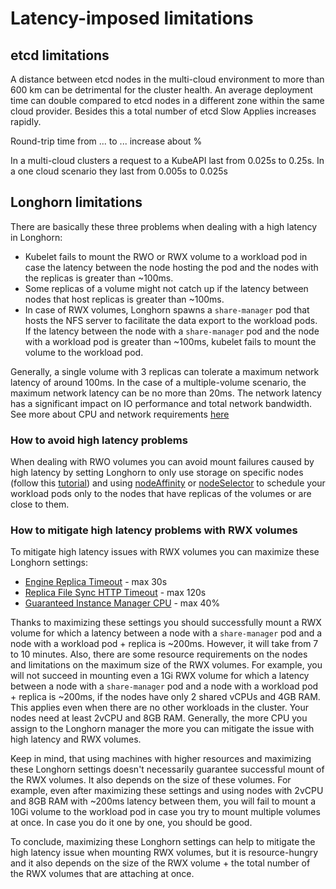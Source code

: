 # Latency-imposed limitations

## etcd limitations

A distance between etcd nodes in the multi-cloud environment to more than 600 km can be detrimental for the cluster health. An average deployment time can double compared to etcd nodes in a different zone within the same cloud provider. Besides this a total number of etcd Slow Applies increases rapidly.

Round-trip time from ... to ... increase about %

In a multi-cloud clusters a request to a KubeAPI last from 0.025s to 0.25s. In a one cloud scenario they last from 0.005s to 0.025s

## Longhorn limitations

There are basically these three problems when dealing with a high latency in Longhorn:

* Kubelet fails to mount the RWO or RWX volume to a workload pod in case the latency between the node hosting the pod and the nodes with the replicas is greater than ~100ms.
* Some replicas of a volume might not catch up if the latency between nodes that host replicas is greater than ~100ms.
* In case of RWX volumes, Longhorn spawns a `share-manager` pod that hosts the NFS server to facilitate the data export to the workload pods. If the latency between the node with a `share-manager` pod and the node with a workload pod is greater than ~100ms, kubelet fails to mount the volume to the workload pod.

Generally, a single volume with 3 replicas can tolerate a maximum network latency of around 100ms. In the case of a multiple-volume scenario, the maximum network latency can be no more than 20ms. The network latency has a significant impact on IO performance and total network bandwidth. See more about CPU and network requirements [here](https://github.com/longhorn/longhorn/issues/1691#issuecomment-729633995)

### How to avoid high latency problems

When dealing with RWO volumes you can avoid mount failures caused by high latency by setting Longhorn to only use storage on specific nodes (follow this [tutorial](https://longhorn.io/kb/tip-only-use-storage-on-a-set-of-nodes/)) and using [nodeAffinity](https://kubernetes.io/docs/tasks/configure-pod-container/assign-pods-nodes-using-node-affinity/) or [nodeSelector](https://kubernetes.io/docs/concepts/scheduling-eviction/assign-pod-node/#nodeselector) to schedule your workload pods only to the nodes that have replicas of the volumes or are close to them.

### How to mitigate high latency problems with RWX volumes

To mitigate high latency issues with RWX volumes you can maximize these Longhorn settings:

* [Engine Replica Timeout](https://longhorn.io/docs/1.6.0/references/settings/#engine-to-replica-timeout) - max 30s
* [Replica File Sync HTTP Timeout](https://longhorn.io/docs/1.6.0/references/settings/#timeout-of-http-client-to-replica-file-sync-server) - max 120s
* [Guaranteed Instance Manager CPU](https://longhorn.io/docs/1.6.0/references/settings/#guaranteed-instance-manager-cpu) - max 40%

Thanks to maximizing these settings you should successfully mount a RWX volume for which a latency between a node with a `share-manager` pod and a node with a workload pod + replica is ~200ms. However, it will take from 7 to 10 minutes. Also, there are some resource requirements on the nodes and limitations on the maximum size of the RWX volumes. For example, you will not succeed in mounting even a 1Gi RWX volume for which a latency between a node with a `share-manager` pod and a node with a workload pod + replica is ~200ms, if the nodes have only 2 shared vCPUs and 4GB RAM. This applies even when there are no other workloads in the cluster. Your nodes need at least 2vCPU and 8GB RAM. Generally, the more CPU you assign to the Longhorn manager the more you can mitigate the issue with high latency and RWX volumes.

Keep in mind, that using machines with higher resources and maximizing these Longhorn settings doesn't necessarily guarantee successful mount of the RWX volumes. It also depends on the size of these volumes. For example, even after maximizing these settings and using nodes with 2vCPU and 8GB RAM with ~200ms latency between them, you will fail to mount a 10Gi volume to the workload pod in case you try to mount multiple volumes at once. In case you do it one by one, you should be good. 

To conclude, maximizing these Longhorn settings can help to mitigate the high latency issue when mounting RWX volumes, but it is resource-hungry and it also depends on the size of the RWX volume + the total number of the RWX volumes that are attaching at once.
